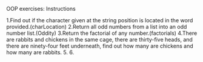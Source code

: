 OOP exercises:
Instructions

1.Find out if the character given at the string position is located in the word provided.(charLocation)
2.Return all odd numbers from a list into an odd number list.(Oddity)
3.Return the factorial of any number.(factorials)
4.There are rabbits and chickens in the same cage, there are thirty-five heads, and there are ninety-four feet underneath, find out how many are chickens and how many are rabbits.
5.
6.


